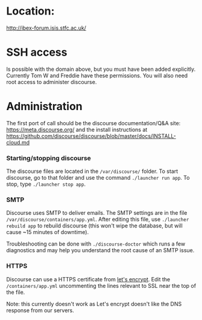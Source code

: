 # Location:

http://ibex-forum.isis.stfc.ac.uk/

# SSH access

Is possible with the domain above, but you must have been added explicitly. Currently Tom W and Freddie have these permissions. You will also need root access to administer discourse.

# Administration

The first port of call should be the discourse documentation/Q&A site: https://meta.discourse.org/ and the install instructions at https://github.com/discourse/discourse/blob/master/docs/INSTALL-cloud.md

### Starting/stopping discourse

The discourse files are located in the `/var/discourse/` folder. To start discourse, go to that folder and use the command `./launcher run app`. To stop, type `./launcher stop app`.

### SMTP

Discourse uses SMTP to deliver emails. The SMTP settings are in the file `/var/discourse/containers/app.yml`. After editing this file, use `./launcher rebuild app` to rebuild discourse (this won't wipe the database, but will cause ~15 minutes of downtime).

Troubleshooting can be done with `./discourse-doctor` which runs a few diagnostics and may help you understand the root cause of an SMTP issue.

### HTTPS

Discourse can use a HTTPS certificate from [let's encrypt](https://letsencrypt.org/). Edit the `/containers/app.yml` uncommenting the lines relevant to SSL near the top of the file.

Note: this currently doesn't work as Let's encrypt doesn't like the DNS response from our servers.